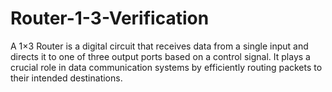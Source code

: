 # Router-1-3-Verification
A 1×3 Router is a digital circuit that receives data from a single input and directs it to one of three output ports based on a control signal. It plays a crucial role in data communication systems by efficiently routing packets to their intended destinations.
